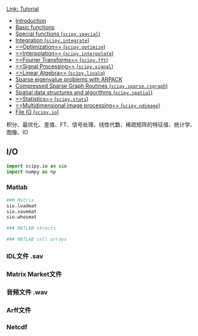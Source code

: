 [Link: Tutorial](https://docs.scipy.org/doc/scipy/reference/tutorial/index.html)

- [Introduction](https://docs.scipy.org/doc/scipy/reference/tutorial/general.html)
- [Basic functions](https://docs.scipy.org/doc/scipy/reference/tutorial/basic.html)
- [Special functions (`scipy.special`)](https://docs.scipy.org/doc/scipy/reference/tutorial/special.html)
- [Integration (`scipy.integrate`)](https://docs.scipy.org/doc/scipy/reference/tutorial/integrate.html)
- [==Optimization== (`scipy.optimize`)](https://docs.scipy.org/doc/scipy/reference/tutorial/optimize.html)
- [==Interpolation== (`scipy.interpolate`)](https://docs.scipy.org/doc/scipy/reference/tutorial/interpolate.html)
- [==Fourier Transforms== (`scipy.fft`)](https://docs.scipy.org/doc/scipy/reference/tutorial/fft.html)
- [==Signal Processing== (`scipy.signal`)](https://docs.scipy.org/doc/scipy/reference/tutorial/signal.html)
- [==Linear Algebra== (`scipy.linalg`)](https://docs.scipy.org/doc/scipy/reference/tutorial/linalg.html)
- [Sparse eigenvalue problems with ARPACK](https://docs.scipy.org/doc/scipy/reference/tutorial/arpack.html)
- [Compressed Sparse Graph Routines (`scipy.sparse.csgraph`)](https://docs.scipy.org/doc/scipy/reference/tutorial/csgraph.html)
- [Spatial data structures and algorithms (`scipy.spatial`)](https://docs.scipy.org/doc/scipy/reference/tutorial/spatial.html)
- [==Statistics== (`scipy.stats`)](https://docs.scipy.org/doc/scipy/reference/tutorial/stats.html)
- [==Multidimensional image processing== (`scipy.ndimage`)](https://docs.scipy.org/doc/scipy/reference/tutorial/ndimage.html)
- [File IO (`scipy.io`)](https://docs.scipy.org/doc/scipy/reference/tutorial/io.html)



积分、最优化、差值、FT、信号处理、线性代数、稀疏矩阵的特征值、统计学、图像、IO



## I/O

```python
import scipy.io as sio
import numpy as np
```



### Matlab

```python
### Matrix
sio.loadmat
sio.savemat
sio.whosmat

### MATLAB structs

### MATLAB cell arrays
```





### IDL文件 .sav



### Matrix Market文件



### 音频文件 .wav



### Arff文件



### Netcdf

